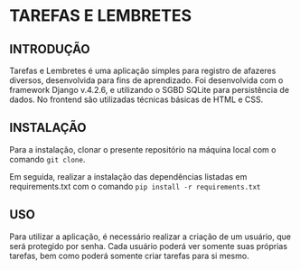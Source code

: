 # TAREFAS E LEMBRETES

## INTRODUÇÃO

Tarefas e Lembretes é uma aplicação simples para registro de afazeres diversos, desenvolvida para fins de aprendizado. Foi desenvolvida com o framework Django v.4.2.6, e utilizando o SGBD SQLite para persistência de dados. No frontend são utilizadas técnicas básicas de HTML e CSS.

## INSTALAÇÃO

Para a instalação, clonar o presente repositório na máquina local com o comando `git clone`.

Em seguida, realizar a instalação das dependências listadas em requirements.txt com o comando `pip install -r requirements.txt`

## USO

Para utilizar a aplicação, é necessário realizar a criação de um usuário, que será protegido por senha. Cada usuário poderá ver somente suas próprias tarefas, bem como poderá somente criar tarefas para si mesmo.